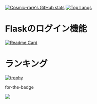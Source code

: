 [![Cosmic-rare's GitHub stats](https://github-readme-stats.vercel.app/api?username=Cosmic-rare&show_icons=true&title_color=7289da&icon_color=7289da)](https://github.com/anuraghazra/github-readme-stats)
[![Top Langs](https://github-readme-stats.vercel.app/api/top-langs/?username=Cosmic-rare&layout=compact&title_color=7289da&icon_color=7289da)](https://github.com/anuraghazra/github-readme-stats)  

# Flaskのログイン機能
[![Readme Card](https://github-readme-stats.vercel.app/api/pin/?username=Cosmic-rare&repo=login&title_color=7289da&icon_color=7289da)](https://github.com/Cosmic-rare/login)

# ランキング
[![trophy](https://github-profile-trophy.vercel.app/?username=Cosmic-rare)](https://github.com/ryo-ma/github-profile-trophy)

for-the-badge

<img src="https://img.shields.io/badge/-Visual%20Studio%20Code-007ACC.svg?logo=visual-studio-code&style=for-the-badge">
